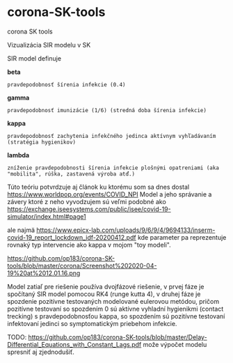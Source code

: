 # corona-SK-tools
corona SK tools

Vizualizácia SIR modelu v SK

SIR model definuje

  <B>beta</B>
  
    pravdepodobnosť šírenia infekcie (0.4)

  <B>gamma</B>
  
    pravdepodobnosť imunizácie (1/6) (stredná doba šírenia infekcie)
    
  <B>kappa</B>
  
    pravdepodobnosť zachytenia infekčného jedinca aktívnym vyhľadávaním (stratégia hygienikov)
    
   <B>lambda</B>
   
    zníženie pravdepodobnosti šírenia infekcie plošnými opatreniami (aka "mobilita", rúška, zastavená výroba atď.)
    


Túto teóriu potvrdzuje aj článok ku ktorému som sa dnes dostal https://www.worldpop.org/events/COVID_NPI
Model a jeho správanie a závery ktoré z neho vyvodzujem sú veľmi podobné ako https://exchange.iseesystems.com/public/isee/covid-19-simulator/index.html#page1

ale najmä https://www.epicx-lab.com/uploads/9/6/9/4/9694133/inserm-covid-19_report_lockdown_idf-20200412.pdf kde parameter pa reprezentuje rovnaký typ intervencie ako kappa v mojom "toy modeli".

https://github.com/op183/corona-SK-tools/blob/master/corona/Screenshot%202020-04-19%20at%2012.01.16.png


Model zatiaľ pre riešenie používa dvojfázové riešenie, v prvej fáze je spočítaný SIR model pomocou RK4 (runge kutta 4), v druhej fáze je spozdenie pozitívne testovaných modelované eulerovou metódou, pričom pozitívne testovaní so spozdením 0 sú aktívne vyhladní hygienikmi (contact trecking) s pravdepodobnosťou kappa, so spozdením sú pozitívne testovaní infektovaní jedinci so symptomatickým priebehom infekcie.

TODO: https://github.com/op183/corona-SK-tools/blob/master/Delay-Differential_Equations_with_Constant_Lags.pdf može výpočet modelu spresniť aj zjednodušiť.
